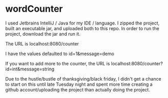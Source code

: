 # wordCounter

I used Jetbrains IntelliJ / Java for my IDE / language.
I zipped the project, built an executable jar, and uploaded both to this repo.
In order to run the project, download the jar and run it.

The URL is localhost:8080/counter

I have the values defaulted to id=1&message=demo

If you want to add more to the counter, the URL is localhost:8080/counter?id=int&message=string

Due to the hustle/bustle of thanksgiving/black friday, I didn't get a chance to start on this until late Tuesday night 
and spent more time creating a github account/uploading the project than actually doing the project.
